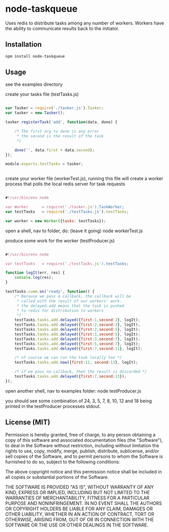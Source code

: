 node-taskqueue
==============

Uses redis to distribute tasks among any number of workers. Workers have the ability to communicate results back to the initiator.

## Installation
```sh
npm install node-taskqueue
```

## Usage

see the examples directory

create your tasks file (testTasks.js)
```js

var Tasker = require('./tasker.js').Tasker;
var tasker = new Tasker();

tasker.registerTask('add', function(data, done) {

    /* The first arg to done is any error
     * the second is the result of the task
     */

    done('', data.first + data.second);
});

module.exports.testTasks = tasker;
    
```

create your worker file (workerTest.js), running this file will create a worker process that polls the local redis server for task requests
```js

#!/usr/bin/env node

var Worker      = require('./tasker.js').TaskWorker;
var testTasks   = require('./testTasks.js').testTasks;

var worker = new Worker({tasks: testTasks});

```

open a shell, nav to folder, do: (leave it going)
    node workerTest.js

produce some work for the worker (testProducer.js)
```js

#!/usr/bin/env node

var testTasks   = require('./testTasks.js').testTasks;

function logIt(err, res) {
    console.log(res);
}    

testTasks.comm.on('ready', function() {
    /* Because we pass a callback, the callback will be
     * called with the result of our workers' work.
     * the delayed.add means that the task is pushed
     * to redis for distribution to workers
     */
    testTasks.tasks.add.delayed({first:1,second:2}, logIt);
    testTasks.tasks.add.delayed({first:2,second:3}, logIt);
    testTasks.tasks.add.delayed({first:2,second:5}, logIt);
    testTasks.tasks.add.delayed({first:3,second:5}, logIt);
    testTasks.tasks.add.delayed({first:3,second:7}, logIt);
    testTasks.tasks.add.delayed({first:5,second:7}, logIt);
    testTasks.tasks.add.delayed({first:7,second:11}, logIt);

    /* of course we can run the task locally too */
    testTasks.tasks.add.now({first:11, second:13}, logIt);

    /* if we pass no callback, then the result is discarded */
    testTasks.tasks.add.delayed({first:7,second:13});
});
```

open another shell, nav to examples folder:
    node testProducer.js


you should see some combination of 24, 3, 5, 7, 8, 10, 12 and 18 being printed in the testProducer processes stdout.

## License (MIT)

Permission is hereby granted, free of charge, to any person obtaining a copy of this software and associated documentation files (the "Software"), to deal in the Software without restriction, including without limitation the rights to use, copy, modify, merge, publish, distribute, sublicense, and/or sell copies of the Software, and to permit persons to whom the Software is furnished to do so, subject to the following conditions:

The above copyright notice and this permission notice shall be included in all copies or substantial portions of the Software.

THE SOFTWARE IS PROVIDED "AS IS", WITHOUT WARRANTY OF ANY KIND, EXPRESS OR IMPLIED, INCLUDING BUT NOT LIMITED TO THE WARRANTIES OF MERCHANTABILITY, FITNESS FOR A PARTICULAR PURPOSE AND NONINFRINGEMENT. IN NO EVENT SHALL THE AUTHORS OR COPYRIGHT HOLDERS BE LIABLE FOR ANY CLAIM, DAMAGES OR OTHER LIABILITY, WHETHER IN AN ACTION OF CONTRACT, TORT OR OTHERWISE, ARISING FROM, OUT OF OR IN CONNECTION WITH THE SOFTWARE OR THE USE OR OTHER DEALINGS IN THE SOFTWARE.

